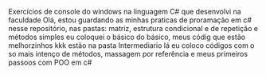 Exercícios de console do windows na linguagem C# que desenvolvi na faculdade Olá, estou guardando as minhas praticas de proramação em c# nesse repositório, nas pastas: matriz, estrutura condicional e de repetição e métodos simples eu coloquei o básico do básico, meus códig que estão melhorzinhos kkk estão na pasta Intermediario lá eu coloco códigos com o so mais intenço de métodos, massagem por referência e meus primeiros passoos com POO em c#
